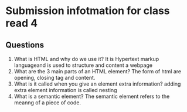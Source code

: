 # Submission infotmation for class read 4

## Questions 
1. What is HTML and why do we use it? It is Hypertext markup languageand is used to structure and content a webpage
2. What are the 3 main parts of an HTML element? The form of html are opening, closing tag and content.
3. What is it called when you give an element extra information? adding extra element information is called nesting 
4. What is a semantic element? The semantic element refers to the meanng of a piece of code.
